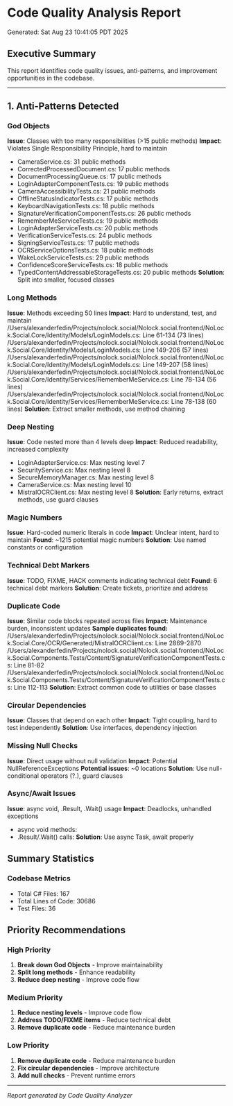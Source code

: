 # Code Quality Analysis Report

Generated: Sat Aug 23 10:41:05 PDT 2025

## Executive Summary

This report identifies code quality issues, anti-patterns, and improvement opportunities in the codebase.

---

## 1. Anti-Patterns Detected

### God Objects
**Issue**: Classes with too many responsibilities (>15 public methods)
**Impact**: Violates Single Responsibility Principle, hard to maintain
- CameraService.cs: 31 public methods
- CorrectedProcessedDocument.cs: 17 public methods
- DocumentProcessingQueue.cs: 17 public methods
- LoginAdapterComponentTests.cs: 19 public methods
- CameraAccessibilityTests.cs: 21 public methods
- OfflineStatusIndicatorTests.cs: 17 public methods
- KeyboardNavigationTests.cs: 18 public methods
- SignatureVerificationComponentTests.cs: 26 public methods
- RememberMeServiceTests.cs: 19 public methods
- LoginAdapterServiceTests.cs: 20 public methods
- VerificationServiceTests.cs: 24 public methods
- SigningServiceTests.cs: 17 public methods
- OCRServiceOptionsTests.cs: 18 public methods
- WakeLockServiceTests.cs: 29 public methods
- ConfidenceScoreServiceTests.cs: 18 public methods
- TypedContentAddressableStorageTests.cs: 20 public methods
**Solution**: Split into smaller, focused classes

### Long Methods
**Issue**: Methods exceeding 50 lines
**Impact**: Hard to understand, test, and maintain
/Users/alexanderfedin/Projects/nolock.social/Nolock.social.frontend/NoLock.Social.Core/Identity/Models/LoginModels.cs: Line 61-134 (73 lines)
/Users/alexanderfedin/Projects/nolock.social/Nolock.social.frontend/NoLock.Social.Core/Identity/Models/LoginModels.cs: Line 149-206 (57 lines)
/Users/alexanderfedin/Projects/nolock.social/Nolock.social.frontend/NoLock.Social.Core/Identity/Models/LoginModels.cs: Line 149-207 (58 lines)
/Users/alexanderfedin/Projects/nolock.social/Nolock.social.frontend/NoLock.Social.Core/Identity/Services/RememberMeService.cs: Line 78-134 (56 lines)
/Users/alexanderfedin/Projects/nolock.social/Nolock.social.frontend/NoLock.Social.Core/Identity/Services/RememberMeService.cs: Line 78-138 (60 lines)
**Solution**: Extract smaller methods, use method chaining

### Deep Nesting
**Issue**: Code nested more than 4 levels deep
**Impact**: Reduced readability, increased complexity
- LoginAdapterService.cs: Max nesting level 7
- SecurityService.cs: Max nesting level 8
- SecureMemoryManager.cs: Max nesting level 8
- CameraService.cs: Max nesting level 10
- MistralOCRClient.cs: Max nesting level 8
**Solution**: Early returns, extract methods, use guard clauses

### Magic Numbers
**Issue**: Hard-coded numeric literals in code
**Impact**: Unclear intent, hard to maintain
**Found**: ~1215 potential magic numbers
**Solution**: Use named constants or configuration

### Technical Debt Markers
**Issue**: TODO, FIXME, HACK comments indicating technical debt
**Found**: 6 technical debt markers
**Solution**: Create tickets, prioritize and address

### Duplicate Code
**Issue**: Similar code blocks repeated across files
**Impact**: Maintenance burden, inconsistent updates
**Sample duplicates found:**
/Users/alexanderfedin/Projects/nolock.social/Nolock.social.frontend/NoLock.Social.Core/OCR/Generated/MistralOCRClient.cs: Line 2869-2870
/Users/alexanderfedin/Projects/nolock.social/Nolock.social.frontend/NoLock.Social.Components.Tests/Content/SignatureVerificationComponentTests.cs: Line 81-82
/Users/alexanderfedin/Projects/nolock.social/Nolock.social.frontend/NoLock.Social.Components.Tests/Content/SignatureVerificationComponentTests.cs: Line 112-113
**Solution**: Extract common code to utilities or base classes

### Circular Dependencies
**Issue**: Classes that depend on each other
**Impact**: Tight coupling, hard to test independently
**Solution**: Use interfaces, dependency injection

### Missing Null Checks
**Issue**: Direct usage without null validation
**Impact**: Potential NullReferenceExceptions
**Potential issues**: ~0 locations
**Solution**: Use null-conditional operators (?.), guard clauses

### Async/Await Issues
**Issue**: async void, .Result, .Wait() usage
**Impact**: Deadlocks, unhandled exceptions
- async void methods: 
- .Result/.Wait() calls: 
**Solution**: Use async Task, await properly

## Summary Statistics

### Codebase Metrics
- Total C# Files: 167
- Total Lines of Code: 30686
- Test Files: 36

## Priority Recommendations

### High Priority
1. **Break down God Objects** - Improve maintainability
2. **Split long methods** - Enhance readability
3. **Reduce deep nesting** - Improve code flow

### Medium Priority
1. **Reduce nesting levels** - Improve code flow
2. **Address TODO/FIXME items** - Reduce technical debt
3. **Remove duplicate code** - Reduce maintenance burden

### Low Priority
1. **Remove duplicate code** - Reduce maintenance burden
2. **Fix circular dependencies** - Improve architecture
3. **Add null checks** - Prevent runtime errors

---

*Report generated by Code Quality Analyzer*
